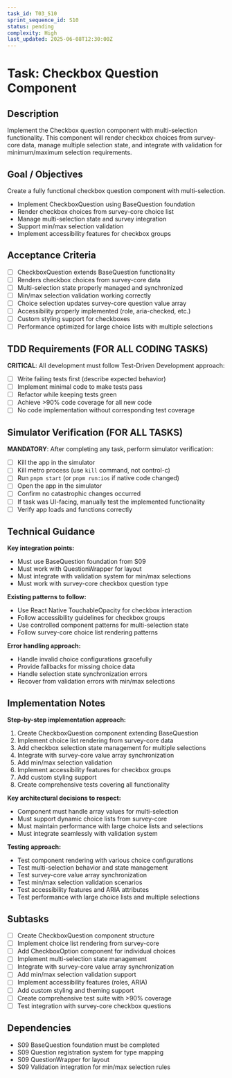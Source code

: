 ```yaml
---
task_id: T03_S10
sprint_sequence_id: S10
status: pending
complexity: High
last_updated: 2025-06-08T12:30:00Z
---
```


# Task: Checkbox Question Component

## Description
Implement the Checkbox question component with multi-selection functionality. This component will render checkbox choices from survey-core data, manage multiple selection state, and integrate with validation for minimum/maximum selection requirements.

## Goal / Objectives
Create a fully functional checkbox question component with multi-selection.
- Implement CheckboxQuestion using BaseQuestion foundation
- Render checkbox choices from survey-core choice list
- Manage multi-selection state and survey integration
- Support min/max selection validation
- Implement accessibility features for checkbox groups

## Acceptance Criteria
- [ ] CheckboxQuestion extends BaseQuestion functionality
- [ ] Renders checkbox choices from survey-core data
- [ ] Multi-selection state properly managed and synchronized
- [ ] Min/max selection validation working correctly
- [ ] Choice selection updates survey-core question value array
- [ ] Accessibility properly implemented (role, aria-checked, etc.)
- [ ] Custom styling support for checkboxes
- [ ] Performance optimized for large choice lists with multiple selections

## TDD Requirements (FOR ALL CODING TASKS)
**CRITICAL**: All development must follow Test-Driven Development approach:
- [ ] Write failing tests first (describe expected behavior)
- [ ] Implement minimal code to make tests pass
- [ ] Refactor while keeping tests green
- [ ] Achieve >90% code coverage for all new code
- [ ] No code implementation without corresponding test coverage

## Simulator Verification (FOR ALL TASKS)
**MANDATORY**: After completing any task, perform simulator verification:
- [ ] Kill the app in the simulator
- [ ] Kill metro process (use `kill` command, not control-c)
- [ ] Run `pnpm start` (or `pnpm run:ios` if native code changed)
- [ ] Open the app in the simulator
- [ ] Confirm no catastrophic changes occurred
- [ ] If task was UI-facing, manually test the implemented functionality
- [ ] Verify app loads and functions correctly

## Technical Guidance
**Key integration points:**
- Must use BaseQuestion foundation from S09
- Must work with QuestionWrapper for layout
- Must integrate with validation system for min/max selections
- Must work with survey-core checkbox question type

**Existing patterns to follow:**
- Use React Native TouchableOpacity for checkbox interaction
- Follow accessibility guidelines for checkbox groups
- Use controlled component patterns for multi-selection state
- Follow survey-core choice list rendering patterns

**Error handling approach:**
- Handle invalid choice configurations gracefully
- Provide fallbacks for missing choice data
- Handle selection state synchronization errors
- Recover from validation errors with min/max selections

## Implementation Notes
**Step-by-step implementation approach:**
1. Create CheckboxQuestion component extending BaseQuestion
2. Implement choice list rendering from survey-core data
3. Add checkbox selection state management for multiple selections
4. Integrate with survey-core value array synchronization
5. Add min/max selection validation
6. Implement accessibility features for checkbox groups
7. Add custom styling support
8. Create comprehensive tests covering all functionality

**Key architectural decisions to respect:**
- Component must handle array values for multi-selection
- Must support dynamic choice lists from survey-core
- Must maintain performance with large choice lists and selections
- Must integrate seamlessly with validation system

**Testing approach:**
- Test component rendering with various choice configurations
- Test multi-selection behavior and state management
- Test survey-core value array synchronization
- Test min/max selection validation scenarios
- Test accessibility features and ARIA attributes
- Test performance with large choice lists and multiple selections

## Subtasks
- [ ] Create CheckboxQuestion component structure
- [ ] Implement choice list rendering from survey-core
- [ ] Add CheckboxOption component for individual choices
- [ ] Implement multi-selection state management
- [ ] Integrate with survey-core value array synchronization
- [ ] Add min/max selection validation support
- [ ] Implement accessibility features (roles, ARIA)
- [ ] Add custom styling and theming support
- [ ] Create comprehensive test suite with >90% coverage
- [ ] Test integration with survey-core checkbox questions

## Dependencies
- S09 BaseQuestion foundation must be completed
- S09 Question registration system for type mapping
- S09 QuestionWrapper for layout
- S09 Validation integration for min/max selection rules